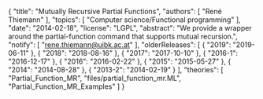 {
    "title": "Mutually Recursive Partial Functions",
    "authors": [
        "René Thiemann"
    ],
    "topics": [
        "Computer science/Functional programming"
    ],
    "date": "2014-02-18",
    "license": "LGPL",
    "abstract": "We provide a wrapper around the partial-function command that supports mutual recursion.",
    "notify": [
        "rene.thiemann@uibk.ac.at"
    ],
    "olderReleases": [
        {
            "2019": "2019-06-11"
        },
        {
            "2018": "2018-08-16"
        },
        {
            "2017": "2017-10-10"
        },
        {
            "2016-1": "2016-12-17"
        },
        {
            "2016": "2016-02-22"
        },
        {
            "2015": "2015-05-27"
        },
        {
            "2014": "2014-08-28"
        },
        {
            "2013-2": "2014-02-19"
        }
    ],
    "theories": [
        "Partial_Function_MR",
        "files/partial_function_mr.ML",
        "Partial_Function_MR_Examples"
    ]
}